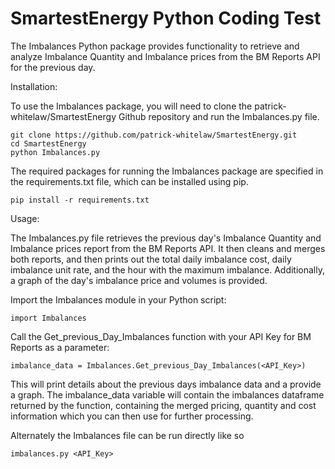 # SmartestEnergy Python Coding Test
The Imbalances Python package provides functionality to retrieve and analyze Imbalance Quantity and Imbalance prices from the BM Reports API for the previous day.

Installation:

To use the Imbalances package, you will need to clone the patrick-whitelaw/SmartestEnergy Github repository and run the Imbalances.py file.

	git clone https://github.com/patrick-whitelaw/SmartestEnergy.git
	cd SmartestEnergy
	python Imbalances.py

The required packages for running the Imbalances package are specified in the requirements.txt file, which can be installed using pip.

	pip install -r requirements.txt

Usage:

The Imbalances.py file retrieves the previous day's Imbalance Quantity and Imbalance prices report from the BM Reports API.
It then cleans and merges both reports, and then prints out the total daily imbalance cost, 
daily imbalance unit rate, and the hour with the maximum imbalance. 
Additionally, a graph of the day's imbalance price and volumes is provided.

Import the Imbalances module in your Python script:

	import Imbalances

Call the Get_previous_Day_Imbalances function with your API Key for BM Reports as a parameter:

	imbalance_data = Imbalances.Get_previous_Day_Imbalances(<API_Key>)

This will print details about the previous days imbalance data and a provide a graph.
The imbalance_data variable will contain the imbalances dataframe returned by the function,
containing the merged pricing, quantity and cost information which you can then use for further processing.

Alternately the Imbalances file can be run directly like so

	imbalances.py <API_Key>
